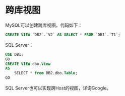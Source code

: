 # 跨库视图

MySQL可以创建跨库视图，代码如下：

```sql
CREATE VIEW `DB2`.`V2` AS SELECT * FROM `DB1`.`T1`;
```

SQL Server：
```sql
USE DB1;
GO
CREATE VIEW dbo.View
AS
    SELECT * from DB2.dbo.Table;
GO
```

SQL Server也可以实现跨Host的视图，详询Google。
